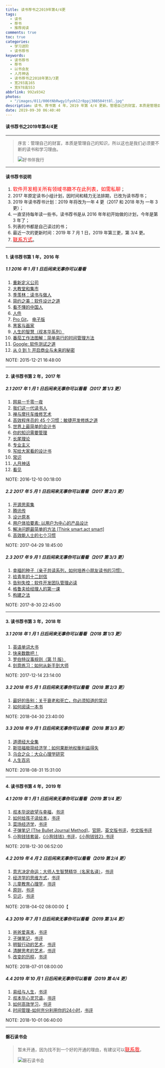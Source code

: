 ```yaml
---
title: 读书荐书之2019年第4/4更
tags:
  - 读书
  - 荐书
  - 推荐阅读
comments: true
toc: true
categories:
  - 学习进阶
  - 读书荐书
keywords:
  - 读书荐书
  - 荐书
  - 以书会友
  - 人月神话
  - 读书荐书之2018年第3/3更
  - 宽293高165
  - 宽978高553
abbrlink: 992a9342
photos:
  - "/images/011/006tNbRwgy1fyoh12r8ppj308504tt8l.jpg"
description: 读书、荐书第 4 年，2019 年第 4/4 更新。管理自己的财富，本质是管理自己的知识，所以这也是我们必须要不断的读书和学习理由。
date: 2019-09-30 06:40:40
---
```

<script type="text/javascript" src="/js/src/bai.js"></script>

#### 读书荐书之2019年第4/4更

------
> 序言：管理自己的财富，本质是管理自己的知识，所以这也是我们必须要不断的读书和学习理由。
>
> ![好书伴我行](/images/011/006tNbRwgy1fyoeccjhjxj30j60ed75h.jpg)

------
#### 读书荐书说明
1. <font color="red" size=3>软件开发相关所有领域书籍不在此列表，如需私聊</font>；
2. 2017 年原定读书小组计划，因时间和精力无法排期，已改为读书荐书；
3. 2019 年读书荐书计划：2019 年将改为一年 4 更（2017 和 2018 年为 一年 3 更）；
4. 一直坚持每年读一些书，读书荐书是从 2016 年年初开始做的计划，今年是第 3 年了；
5. 列表的书都是自己读过的书；
6. 最近一次的更新时间：2019 年 7 月 1 日，2019 年第三更，第 3/4 更。
7. [<font color="red" size=3>联系方式</font>](/about)。

------
#### 1. 读书荐书第 1 年，2016 年

##### 1.1 2016 年 1 月 1 日后闲来无事你可以看看
1. [重新定义公司](https://item.jd.com/11749340.html)
2. [大教堂和集市](http://product.dangdang.com/23486631.html)
3. [季羡林：读书与做人](https://item.jd.com/10045668.html)
4. [简约之美：软件设计之道](https://www.amazon.cn/dp/B00AWSU6VI/)
5. [看不懂的中国人](https://www.amazon.cn/dp/B008QM1Y2W)
6. [人件](https://item.jd.com/11520202.html)
7. [Pro Git](https://item.jd.com/12191481.html)， [电子版](https://git-scm.com/book/zh/v2)
8. [黑客与画家](https://item.jd.com/10582495.html)
9. [人生的智慧（叔本华系列）](https://item.jd.com/12384321.html)
10. [番茄工作法图解：简单易行的时间管理方法](https://item.jd.com/10406129.html)
11. [Google: 软件测试之道](https://item.jd.com/11330792.html)
12. [从 0 到 1: 开启商业与未来的秘密](https://item.jd.com/11614401.html)

NOTE: 2015-12-21 16:48:00

------
#### 2. 读书荐书第 2 年，2017 年

##### 2.1 2017 年 1 月 1 日后闲来无事你可以看看（2017 第 1/3 更）
1. [网易一千零一夜](https://item.jd.com/11981649.html)
2. [我们这一代读书人](https://item.jd.com/12654304693.html)
3. [禅与摩托车维修艺术](https://item.jd.com/10839490.html)
4. [高效程序员的 45 个习惯：敏捷开发修炼之道](https://item.jd.com/11556827.html)
5. [世界上最简单的会计书](https://item.jd.com/11339593.html)
6. [你的知识需要管理](https://item.jd.com/10020829.html)
7. [长尾理论](https://item.jd.com/24673186464.html)
8. [专业主义](https://item.jd.com/11732398.html)
9. [写给大家看的设计书](https://item.jd.com/11824338.html)
10. [常识](https://www.amazon.cn/dp/B007K5I3AM)
11. [人月神话](https://item.jd.com/12401749.html)
12. [看见](https://item.jd.com/33911639704.html)

NOTE: 2016-12-10 00:18:00

##### 2.2 2017 年 5 月 1 日后闲来无事你可以看看（2017 第 2/3 更）
1. [开源思索集](https://e.jd.com/30349413.html)
2. [腾讯传](https://item.jd.com/12072066.html)
3. [设计原本](https://item.jd.com/11217619.html)
4. [用户体验要素: 以用户为中心的产品设计](https://item.jd.com/10690653.html)
5. [解决问题最简单的方法 [Think smart,act smart]](https://item.jd.com/11442377.html)
6. [高效能人士的七个习惯](https://item.jd.com/34135066248.html)

NOTE: 2017-04-29 18:45:00

##### 2.3 2017 年 9 月 1 日后闲来无事你可以看看（2017 第 3/3 更）
1. [幸福的种子（亲子共读系列，如何培养小朋友读书的习惯）](https://item.jd.com/11314061.html)
2. [给青年的十二封信](https://item.jd.com/12296712.html)
3. [告别失控：软件开发团队管理必读](https://item.jd.com/11958068.html)
4. [格鲁夫给经理人的第一课](https://item.jd.com/12124515.html)
5. [构建之法](https://item.jd.com/12215020.html)

NOTE: 2017-8-30 22:45:00

------
#### 3. 读书荐书第 3 年，2018 年

##### 3.1 2018 年 1 月 1 日后闲来无事你可以看看（2018 第 1/3 更）
1. [英语单词大书](https://item.jd.com/12081245.html)
2. [快来数数吧！](https://item.jd.com/12088332.html)
3. [罗伯特议事规则（第 11 版）](https://item.jd.com/11773761.html)
4. [刻意练习：如何从新手到大师](https://item.jd.com/11990777.html)

NOTE: 2017-12-14 23:14:00

##### 3.2 2018 年 5 月 1 日后闲来无事你可以看看（2018 第 2/3 更）
1. [最好的告别：关于衰老和死亡，你必须知道的常识](https://item.jd.com/11737470.html)
2. [如何阅读一本书](https://item.jd.com/11573978.html)

NOTE: 2018-04-30 23:40:00

##### 3.3 2018 年 9 月 1 日后闲来无事你可以看看（2018 第 3/3 更）
1. [道德经大全集](https://item.jd.com/10391784.html)
2. [斯坦福极简经济学：如何果断地权衡利益得失](https://item.jd.com/11624985.html)
3. [乌合之众：大众心理学研究](https://item.jd.com/11857317.html)
4. [人生百忌](https://item.jd.com/11694794.html)

NOTE: 2018-08-31 15:31:00

------

#### 4. 读书荐书第 4 年，2019 年

##### 4.1 2019 年 1 月 1 日后闲来无事你可以看看（2019 第 1/4 更）
1. [叔本华说欲望与幸福](http://product.dangdang.com/22850673.html)，[书评](https://book.douban.com/subject/11603688/)
2. [如何给孩子读绘本](http://product.dangdang.com/25069354.html)，[书评](https://book.douban.com/subject/27001167/)
3. [菜场经济学](https://item.jd.com/12022534.html)，[书评](https://book.douban.com/subject/26866034/)
4. [子弹笔记 [The Bullet Journal Method]](https://item.jd.com/12470065.html)，[官网](https://bulletjournal.com/)，[英文版书评](https://book.douban.com/subject/30360720/)，[中文版书评](https://book.douban.com/subject/30395230/)
5. [小狗钱钱套装](https://item.jd.com/12345927.html)，[《小狗钱钱》书评](https://book.douban.com/subject/3576486/)，[《小狗钱钱2》书评](https://book.douban.com/subject/6971390/)

NOTE: 2018-12-30 06:52:00

##### 4.2 2019 年 4 月 2 日后闲来无事你可以看看（2019 第 2/4 更）
1. [意志决定命运：大师人生智慧精华（名家名译）](http://product.dangdang.com/23627064.html)，[书评](https://book.douban.com/subject/26320590/)
2. [经济学的思维方式](http://product.dangdang.com/25309209.html)，[书评](https://book.douban.com/subject/30274068/)
3. [儿童教育心理学](http://product.dangdang.com/25182679.html)，[书评](https://book.douban.com/subject/30330362/)
4. [原则](http://product.dangdang.com/25204629.html)，[书评](https://book.douban.com/subject/27608239/)
5. [见识](http://product.dangdang.com/25220963.html)，[书评](https://book.douban.com/subject/30144978/)

NOTE: 2018-04-02 08:00:00【

##### 4.3 2019 年 7 月 1 日后闲来无事你可以看看（2019 第 3/4 更）
1. [爸爸爱喜禾](http://product.dangdang.com/25572820.html)，[书评](https://book.douban.com/subject/30363885/)
2. [子弹笔记](http://product.dangdang.com/26241664.html)，[书评](https://book.douban.com/subject/30395230/)
3. [明智行动的艺术](http://product.dangdang.com/24007258.html)，[书评](https://book.douban.com/subject/24878420/)
4. [清醒思考的艺术](http://product.dangdang.com/23988941.html)，[书评](https://book.douban.com/subject/20492550/)
5. [改变的历程](http://product.dangdang.com/25210988.html)，[书评](https://book.douban.com/subject/30124849/)

NOTE: 2018-07-01 08:00:00

##### 4.4 2019 年 10 月 1 日后闲来无事你可以看看（2019 第 4/4 更）
1. [易经与人生](https://item.jd.com/41309088771.html)，[书评](https://book.douban.com/subject/3348174/)
2. [叔本华心灵咒语](https://item.jd.com/49769284537.html)，[书评](https://book.douban.com/subject/25741265/)
3. [如何高效学习](https://item.jd.com/11367156.html)，[书评](https://book.douban.com/subject/25783654/)
4. [时间管理-如何充分利用你的24小时](https://item.jd.com/10877320.html)，[书评](https://book.douban.com/subject/7001106/)

NOTE: 2018-10-01 06:40:00

------

#### 磐石读书会
> 暂未开通，因为找不到一个好的开通的理由，有建议可以[<font color="red" size=3>联系我</font>](/abnout)，
>
> ![磐石读书会](/images/011/006tNbRwgy1fyoeo13803j30xc0n83zv.jpg)

